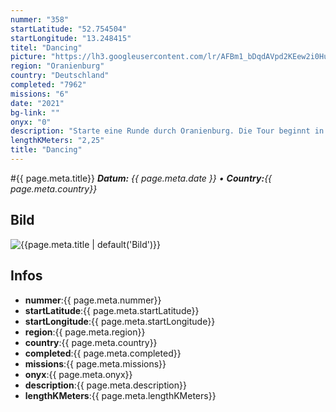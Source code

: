 ```yaml
---
nummer: "358"
startLatitude: "52.754504"
startLongitude: "13.248415"
titel: "Dancing"
picture: "https://lh3.googleusercontent.com/lr/AFBm1_bDqdAVpd2KEew2i0Hu27LNU8zaYMgSDw5MHEOYEqoMQpb90PHkZJBgVDWWlfaxPq0Z8OOR5MQE-5bWBCCDpYclk3E30hnA3ky-oiNcrCr5qNaFozwZpKqrauDE0BRHlofRR3I8YffrR9GaxbL-kDzeqr8ECY_e0eczjUdC296bglKtteVmwlc8GwNY4roFYdPpl0fva9SoA-r1FSakE2qoCwOVHGKI4k-yBXz0zT3GLZ3zxX1slpkjO03ejAkb-E_jn5AOaLjzYgompCBCjF6JaVlSkuvlPqw6ZI1H9mRCqVVOa0POA1RYCyhVQ1sXbyMoaNbjTbWO-pv5TputKD3AHsaoYqVVaW-mQiUKXQhRADu5mPbizvZ6xymhDkrBxUbGBs-KYTO-Sa7RN5gZkezeew3bMrlHFUvgPrlEqI4p_3as9tlTmwwYEZp4JBe-F25HnwA6jWG7cPkvb3eGYoBCZ_o1E9RkAx0x9kuFcNxzL-uripv1DY7ugu3r_5XgF6awx0ZYqeeBf2vZyyszkod_obQwbGnRbgwRP7n32D38qdH2D0hBYuI7TroCB0pJnRp9fn0_Kl5ip2e48qBGuxMIcbmGz_MEthzLyF3-8DbBnv1eOIvWqXRQSBmRsXBvEy78yOAEPgUkrocpPdqnqlrJCW9BO1GADqru0OIlXIkOawg2zy7G5AKdVw_NnQgkyTy_hL3ima-EVl0PTlR91l9w35buRGKBNLOLY2IrwIMk64Z3Ziy-nYAnDD9QfDyWqFscmPBJ9EBhAdCeycbrf6738YUiDQEj1HFD3EVfsytsGKomwCsgJRAuzF8dtm_wXNyEg6GSqGGmm1D62U-9fyxZ0GAVB-k"
region: "Oranienburg"
country: "Deutschland"
completed: "7962"
missions: "6"
date: "2021"
bg-link: ""
onyx: "0"
description: "Starte eine Runde durch Oranienburg. Die Tour beginnt in der Bernauer Straße"
lengthKMeters: "2,25"
title: "Dancing"
---
```


#{{ page.meta.title}}
_**Datum:** {{ page.meta.date }} • **Country:**{{ page.meta.country}}_

## Bild
![{{page.meta.title | default('Bild')}}]({{page.meta.picture}})

## Infos
- **nummer**:{{ page.meta.nummer}}
- **startLatitude**:{{ page.meta.startLatitude}}
- **startLongitude**:{{ page.meta.startLongitude}}
- **region**:{{ page.meta.region}}
- **country**:{{ page.meta.country}}
- **completed**:{{ page.meta.completed}}
- **missions**:{{ page.meta.missions}}
- **onyx**:{{ page.meta.onyx}}
- **description**:{{ page.meta.description}}
- **lengthKMeters**:{{ page.meta.lengthKMeters}}

